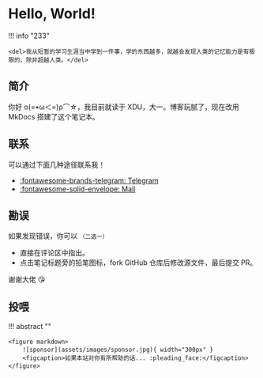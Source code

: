 # Hello, World!

!!! info "233"

    <del>我从短暂的学习生涯当中学到一件事，学的东西越多，就越会发现人类的记忆能力是有极限的，除非超越人类。</del>

## 简介

你好 ο(=•ω＜=)ρ⌒☆，我目前就读于 XDU，大一。博客玩腻了，现在改用 MkDocs 搭建了这个笔记本。

## 联系

可以通过下面几种途径联系我！

- [:fontawesome-brands-telegram: Telegram](https://t.me/StaloMeow)
- [:fontawesome-solid-envelope: Mail](mailto:me@stalomeow.com)

## 勘误

如果发现错误，你可以 <small>（二选一）</small>

- 直接在评论区中指出。
- 点击笔记标题旁的铅笔图标，fork GitHub 仓库后修改源文件，最后提交 PR。

谢谢大佬 :kissing_heart:

## 投喂

!!! abstract ""

    <figure markdown>
        ![sponsor](assets/images/sponsor.jpg){ width="300px" }
        <figcaption>如果本站对你有所帮助的话... :pleading_face:</figcaption>
    </figure>
